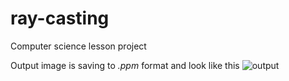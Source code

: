 # ray-casting
Computer science lesson project

Output image is saving to *.ppm* format and look like this 
![output](https://user-images.githubusercontent.com/34923601/114223554-a8ad7f80-9978-11eb-99ae-694e0c6a5023.png)
